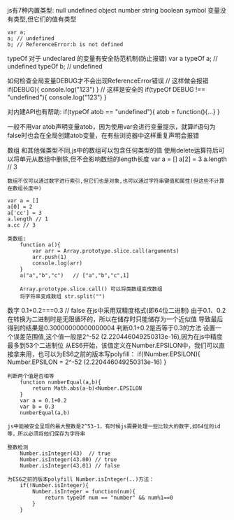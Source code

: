 js有7种内置类型: null undefined object number string boolean symbol
变量没有类型,但它们的值有类型


    var a;
    a; // undefined
    b; // ReferenceError:b is not defined
typeOf 对于 undeclared 的变量有安全防范机制(防止报错)
    var a 
    typeOf a; // undefined
    typeOf b; // undefined

如何检查全局变量DEBUG才不会出现ReferenceError错误
    // 这样做会报错
        if(DEBUG){
            console.log("123")
        }
    //  这样是安全的
    if(typeOf DEBUG !== "undefined"){
        console.log("123")
    }

对内建API也有帮助:
    if(typeOf atob == "undefined"){
        atob = function(){...}
    }

一般不用var atob声明变量atob，因为使用var会进行变量提示，就算if语句为false时也会在全局创建atob变量，在有些浏览器中这样重复声明会报错

数组
    和其他强类型不同,js中的数组可以包含任何类型的值
    使用delete运算符后可以将单元从数组中删除,但不会影响数组的length长度
    var a = []
    a[2] = 3
    a.length // 3

    数组不仅可以通过数字进行索引,但它们也是对象,也可以通过字符串键值和属性(但这些不计算在数组长度中)

    var a = []
    a[0] = 2
    a['cc'] = 3
    a.length // 1
    a.cc // 3

    类数组:
        function a(){
            var arr = Array.prototype.slice.call(arguments)
            arr.push(1)
            console.log(arr)
        }
        a("a","b","c")   // ["a","b","c",1]

        Array.prototype.slice.call() 可以将类数组变成数组
        将字符串变成数组 str.split("")
数字
    0.1+0.2===0.3 // false
    在js中采用双精度格式(即64位二进制)
    由于0.1、0.2在转换为二进制时是无限循环的，所以在储存时只能储存为一个近似值
    导致最后得到的结果是0.30000000000000004
    判断0.1+0.2是否等于0.3的方法
    设置一个误差范围值,这个值一般是2^-52 (2.220446049250313e-16),因为在js中精度最多到53个二进制位
    从ES6开始，该值定义在Number.EPSILON中，我们可以直接拿来用，也可以为ES6之前的版本写polyfill：
        if(!Number.EPSILON){
            Number.EPSILON = 2^-52 (2.220446049250313e-16)
        }

    判断两个值是否相等
        function numberEqual(a,b){
            return Math.abs(a-b)<Number.EPSILON
        }
        var a = 0.1+0.2
        var b = 0.3
        numberEqual(a,b)

    js中能被安全呈现的最大整数是2^53-1，有时候js需要处理一些比较大的数字,如64位的id等，所以必须将他们保存为字符串

    整数检测
        Number.isInteger(43)  // true
        Number.isInteger(43.00) // true
        Number.isInteger(43.01) // false

    为ES6之前的版本polyfill Number.isInteger(..)方法：
        if(!Number.isInteger){
            Number.isInteger = function(num){
                return typeOf num == "number" && num%1==0
            }
        }